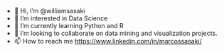 - 👋 Hi, I’m @williamsasaki
- 👀 I’m interested in Data Science
- 🌱 I’m currently learning Python and R
- 💞️ I’m looking to collaborate on data mining and visualization projects.
- 📫 How to reach me https://www.linkedin.com/in/marcossasaki/

<!---
williamsasaki/williamsasaki is a ✨ special ✨ repository because its `README.md` (this file) appears on your GitHub profile.
You can click the Preview link to take a look at your changes.
--->
